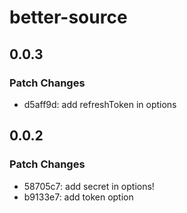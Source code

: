 # better-source

## 0.0.3

### Patch Changes

- d5aff9d: add refreshToken in options

## 0.0.2

### Patch Changes

- 58705c7: add secret in options!
- b9133e7: add token option
